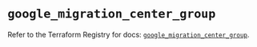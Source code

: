 # `google_migration_center_group`

Refer to the Terraform Registry for docs: [`google_migration_center_group`](https://registry.terraform.io/providers/hashicorp/google/6.37.0/docs/resources/migration_center_group).
